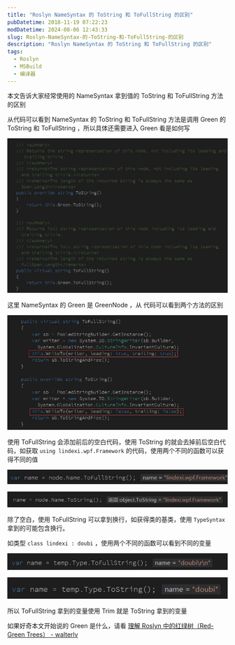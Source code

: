 ```yaml
---
title: "Roslyn NameSyntax 的 ToString 和 ToFullString 的区别"
pubDatetime: 2018-11-19 07:22:23
modDatetime: 2024-08-06 12:43:33
slug: Roslyn-NameSyntax-的-ToString-和-ToFullString-的区别
description: "Roslyn NameSyntax 的 ToString 和 ToFullString 的区别"
tags:
  - Roslyn
  - MSBuild
  - 编译器
---
```





本文告诉大家经常使用的 NameSyntax 拿到值的 ToString 和 ToFullString 方法的区别

<!--more-->


<!-- CreateTime:2018/11/19 15:22:23 -->

<!-- 标签：Roslyn,MSBuild,编译器 -->

从代码可以看到 NameSyntax 的 ToString 和 ToFullString 方法是调用 Green 的 ToString 和 ToFullString ，所以具体还需要进入 Green 看是如何写

![](images/img-modify-c3fb61d042d629d8a75841774db46466.jpg)

<!-- ![](images/img-Roslyn NameSyntax 的 ToString 和 ToFullString 的区别0.png) -->

这里 NameSyntax 的 Green 是 GreenNode ，从 代码可以看到两个方法的区别

![](images/img-modify-bafb8051825e7059ec915b9047f4fee7.jpg)

<!-- ![](images/img-Roslyn NameSyntax 的 ToString 和 ToFullString 的区别1.png) -->

使用 ToFullString 会添加前后的空白代码，使用 ToString 的就会去掉前后空白代码，如获取 `using lindexi.wpf.Framework` 的代码，使用两个不同的函数可以获得不同的值

![](images/img-modify-c4dc8b129c31f28cb7650c85b2a0a905.jpg)

<!-- ![](images/img-Roslyn NameSyntax 的 ToString 和 ToFullString 的区别2.png) -->

![](images/img-modify-e0e7bd177ecbf130cdabe0e1679a27e0.jpg)

<!-- ![](images/img-Roslyn NameSyntax 的 ToString 和 ToFullString 的区别3.png) -->

除了空白，使用 ToFullString 可以拿到换行，如获得类的基类，使用 `TypeSyntax` 拿到的可能包含换行。

如类型 `class lindexi : doubi` ，使用两个不同的函数可以看到不同的变量

![](images/img-modify-7ffeacecae72b62687983984d918cebd.jpg)

<!-- ![](images/img-Roslyn NameSyntax 的 ToString 和 ToFullString 的区别4.png) -->

![](images/img-modify-08f079518857e8fb99e4afc0522f165e.jpg)

<!-- ![](images/img-Roslyn NameSyntax 的 ToString 和 ToFullString 的区别5.png) -->

所以 ToFullString 拿到的变量使用 Trim 就是 ToString 拿到的变量

如果好奇本文开始说的  Green 是什么，请看 [理解 Roslyn 中的红绿树（Red-Green Trees） - walterlv](https://walterlv.github.io/post/the-red-green-tree-of-roslyn.html )

